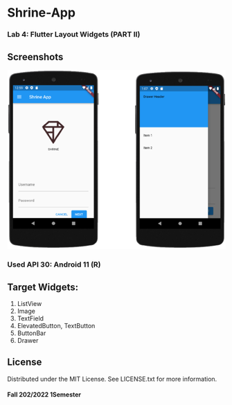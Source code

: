 # Shrine-App
### Lab 4: Flutter Layout Widgets (PART II)

## Screenshots

![Shrine App 1](https://github.com/mennatallahhassan/Shrine-App/blob/main/screenshots/application.png)


### Used API 30: Android 11 (R)

## Target Widgets:
1. ListView
2. Image
3. TextField
4. ElevatedButton, TextButton
5. ButtonBar
6. Drawer


## License
Distributed under the MIT License. See LICENSE.txt for more information.

#### Fall 202/2022 1Semester

